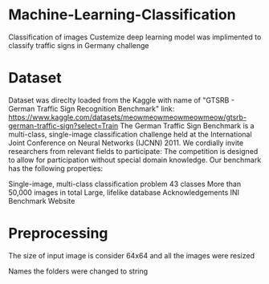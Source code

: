 # Machine-Learning-Classification
Classification of images
Custemize deep learning model was implimented to classify traffic signs in Germany challenge 

# Dataset
Dataset was direclty loaded from the Kaggle with name of "GTSRB - German Traffic Sign Recognition Benchmark" link: https://www.kaggle.com/datasets/meowmeowmeowmeowmeow/gtsrb-german-traffic-sign?select=Train
The German Traffic Sign Benchmark is a multi-class, single-image classification challenge held at the International Joint Conference on Neural Networks (IJCNN) 2011. We cordially invite researchers from relevant fields to participate: The competition is designed to allow for participation without special domain knowledge. Our benchmark has the following properties:

Single-image, multi-class classification problem
43 classes
More than 50,000 images in total
Large, lifelike database
Acknowledgements
INI Benchmark Website

# Preprocessing
The size of input image is consider 64x64 and all the images were resized

Names the folders were changed to string
